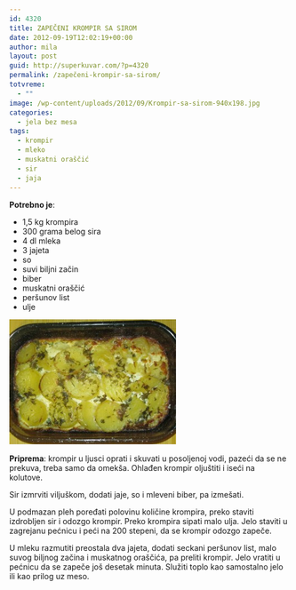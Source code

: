 ```yaml
---
id: 4320
title: ZAPEČENI KROMPIR SA SIROM
date: 2012-09-19T12:02:19+00:00
author: mila
layout: post
guid: http://superkuvar.com/?p=4320
permalink: /zapečeni-krompir-sa-sirom/
totvreme:
  - ""
image: /wp-content/uploads/2012/09/Krompir-sa-sirom-940x198.jpg
categories:
  - jela bez mesa
tags:
  - krompir
  - mleko
  - muskatni oraščić
  - sir
  - jaja
---
```

**Potrebno je**:

  * 1,5 kg krompira
  * 300 grama belog sira
  * 4 dl mleka
  * 3 jajeta
  * so
  * suvi biljni začin
  * biber
  * muskatni oraščić
  * peršunov list
  * ulje

<img class="alignnone size-medium wp-image-4321" title="Krompir sa sirom" src="/wp-content/uploads/2012/09/Krompir-sa-sirom-300x225.jpg" alt="" width="300" height="225" /> 

**Priprema**: krompir u ljusci oprati i skuvati u posoljenoj vodi, pazeći da se ne prekuva, treba samo da omekša. Ohlađen krompir oljuštiti i iseći na kolutove.

Sir izmrviti viljuškom, dodati jaje, so i mleveni biber, pa izmešati.

U podmazan pleh poređati polovinu količine krompira, preko staviti izdrobljen sir i odozgo krompir. Preko krompira sipati malo ulja. Jelo staviti u zagrejanu pećnicu i peći na 200 stepeni, da se krompir odozgo zapeče.

U mleku razmutiti preostala dva jajeta, dodati seckani peršunov list, malo suvog biljnog začina i muskatnog oraščića, pa preliti krompir. Jelo vratiti u pećnicu da se zapeče još desetak minuta. Služiti toplo kao samostalno jelo ili kao prilog uz meso.